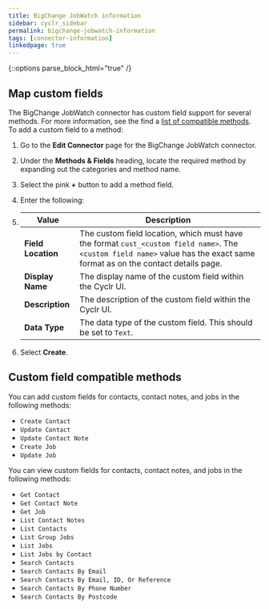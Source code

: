 ```yaml
---
title: BigChange JobWatch information
sidebar: cyclr_sidebar
permalink: bigchange-jobwatch-information
tags: [connector-information]
linkedpage: true
---
```

{::options parse_block_html="true" /}
<section class="card">


</section>
<section class="card">

## Map custom fields

The BigChange JobWatch connector has custom field support for several methods. For more information, see the  find a [list of compatible methods](#custom-field-compatiable-methods). To add a custom field to a method:

1. Go to the **Edit Connector** page for the BigChange JobWatch connector.
2. Under the **Methods & Fields** heading, locate the required method by expanding out the categories and method name.
3. Select the pink **+** button to add a method field.
4. Enter the following:
5. 
   | Value              | Description                                                  |
   | ------------------ | ------------------------------------------------------------ |
   | **Field Location** | The custom field location, which must have the format `cust_<custom field name>`. The `<custom field name>` value has the exact same format as on the contact details page. |
   | **Display Name**   | The display name of the custom field within the Cyclr UI.    |
   | **Description**    | The description of the custom field within the Cyclr UI.     |
   | **Data Type**      | The data type of the custom field. This should be set to `Text`. |
   
5. Select **Create**.

<a name="custom-field-compatiable-methods"></a>


</section>
<section class="card">

## Custom field compatible methods

You can add custom fields for contacts, contact notes, and jobs in the following methods:

-   `Create Contact`
-   `Update Contact`
-   `Update Contact Note`
-   `Create Job`
-   `Update Job`

You can view custom fields for contacts, contact notes, and jobs in the following methods:

-   `Get Contact`
-   `Get Contact Note`
-   `Get Job`
-   `List Contact Notes`
-   `List Contacts`
-   `List Group Jobs`
-   `List Jobs`
-   `List Jobs by Contact`
-   `Search Contacts`
-   `Search Contacts By Email`
-   `Search Contacts By Email, ID, Or Reference`
-   `Search Contacts By Phone Number`
-   `Search Contacts By Postcode`

</section>
